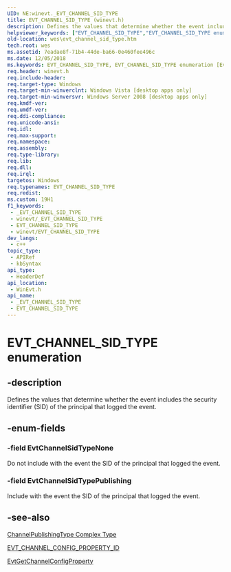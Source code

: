 ```yaml
---
UID: NE:winevt._EVT_CHANNEL_SID_TYPE
title: EVT_CHANNEL_SID_TYPE (winevt.h)
description: Defines the values that determine whether the event includes the security identifier (SID) of the principal that logged the event.
helpviewer_keywords: ["EVT_CHANNEL_SID_TYPE","EVT_CHANNEL_SID_TYPE enumeration [EventLog]","EvtChannelSidTypeNone","EvtChannelSidTypePublishing","wes.evt_channel_sid_type","winevt/EVT_CHANNEL_SID_TYPE","winevt/EvtChannelSidTypeNone","winevt/EvtChannelSidTypePublishing"]
old-location: wes\evt_channel_sid_type.htm
tech.root: wes
ms.assetid: 7eadae8f-71b4-44de-ba66-0e460fee496c
ms.date: 12/05/2018
ms.keywords: EVT_CHANNEL_SID_TYPE, EVT_CHANNEL_SID_TYPE enumeration [EventLog], EvtChannelSidTypeNone, EvtChannelSidTypePublishing, wes.evt_channel_sid_type, winevt/EVT_CHANNEL_SID_TYPE, winevt/EvtChannelSidTypeNone, winevt/EvtChannelSidTypePublishing
req.header: winevt.h
req.include-header: 
req.target-type: Windows
req.target-min-winverclnt: Windows Vista [desktop apps only]
req.target-min-winversvr: Windows Server 2008 [desktop apps only]
req.kmdf-ver: 
req.umdf-ver: 
req.ddi-compliance: 
req.unicode-ansi: 
req.idl: 
req.max-support: 
req.namespace: 
req.assembly: 
req.type-library: 
req.lib: 
req.dll: 
req.irql: 
targetos: Windows
req.typenames: EVT_CHANNEL_SID_TYPE
req.redist: 
ms.custom: 19H1
f1_keywords:
 - _EVT_CHANNEL_SID_TYPE
 - winevt/_EVT_CHANNEL_SID_TYPE
 - EVT_CHANNEL_SID_TYPE
 - winevt/EVT_CHANNEL_SID_TYPE
dev_langs:
 - c++
topic_type:
 - APIRef
 - kbSyntax
api_type:
 - HeaderDef
api_location:
 - WinEvt.h
api_name:
 - _EVT_CHANNEL_SID_TYPE
 - EVT_CHANNEL_SID_TYPE
---
```


# EVT_CHANNEL_SID_TYPE enumeration


## -description

Defines the values that determine whether the event includes the security identifier (SID) of the principal that logged the event.

## -enum-fields

### -field EvtChannelSidTypeNone

Do not include with the event the SID of the principal that logged the event.

### -field EvtChannelSidTypePublishing

Include with the event the SID of the principal that logged the event.

## -see-also

<a href="/windows/desktop/WES/eventmanifestschema-channelpublishingtype-complextype">ChannelPublishingType Complex Type</a>



<a href="/windows/desktop/api/winevt/ne-winevt-evt_channel_config_property_id">EVT_CHANNEL_CONFIG_PROPERTY_ID</a>



<a href="/windows/desktop/api/winevt/nf-winevt-evtgetchannelconfigproperty">EvtGetChannelConfigProperty</a>

